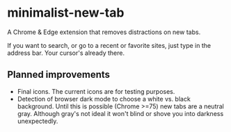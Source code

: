 # minimalist-new-tab

A Chrome & Edge extension that removes distractions on new tabs.

If you want to search, or go to a recent or favorite sites, just type in
the address bar. Your cursor's already there.

## Planned improvements

- Final icons. The current icons are for testing purposes.
- Detection of browser dark mode to choose a white vs. black background.
  Until this is possible (Chrome >=75) new tabs are a neutral gray. Although
  gray's not ideal it won't blind or shove you into darkness unexpectedly.
